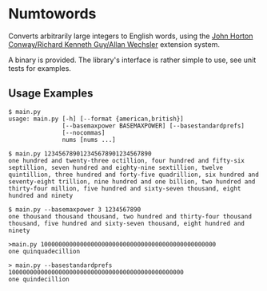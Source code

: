 
# Numtowords

Converts arbitrarily large integers to English words, using the [John Horton
Conway/Richard Kenneth Guy/Allan Wechsler](https://en.wikipedia.org/wiki/Names_of_large_numbers) extension system.

A binary is provided. The library's interface is rather simple to use, see unit tests for examples.

## Usage Examples

    $ main.py
    usage: main.py [-h] [--format {american,british}]
                   [--basemaxpower BASEMAXPOWER] [--basestandardprefs]
                   [--nocommas]
                   nums [nums ...]

<!-- -->

    $ main.py 123456789012345678901234567890
    one hundred and twenty-three octillion, four hundred and fifty-six septillion, seven hundred and eighty-nine sextillion, twelve quintillion, three hundred and forty-five quadrillion, six hundred and seventy-eight trillion, nine hundred and one billion, two hundred and thirty-four million, five hundred and sixty-seven thousand, eight hundred and ninety

<!-- -->

    $ main.py --basemaxpower 3 1234567890
    one thousand thousand thousand, two hundred and thirty-four thousand thousand, five hundred and sixty-seven thousand, eight hundred and ninety

<!-- -->

    >main.py 1000000000000000000000000000000000000000000000000
    one quinquadecillion

<!-- -->

    > main.py --basestandardprefs 1000000000000000000000000000000000000000000000000
    one quindecillion
